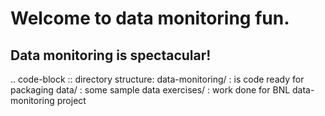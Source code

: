 # Welcome to data monitoring fun.

## Data monitoring is spectacular!

.. code-block :: 
	directory structure:
    		data-monitoring/ : is code ready for packaging
    			data/ : some sample data
			exercises/ : work done for BNL data-monitoring project

